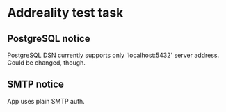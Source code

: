# Addreality test task

## PostgreSQL notice
PostgreSQL DSN currently supports only 'localhost:5432' server address. Could be changed, though.

## SMTP notice
App uses plain SMTP auth.